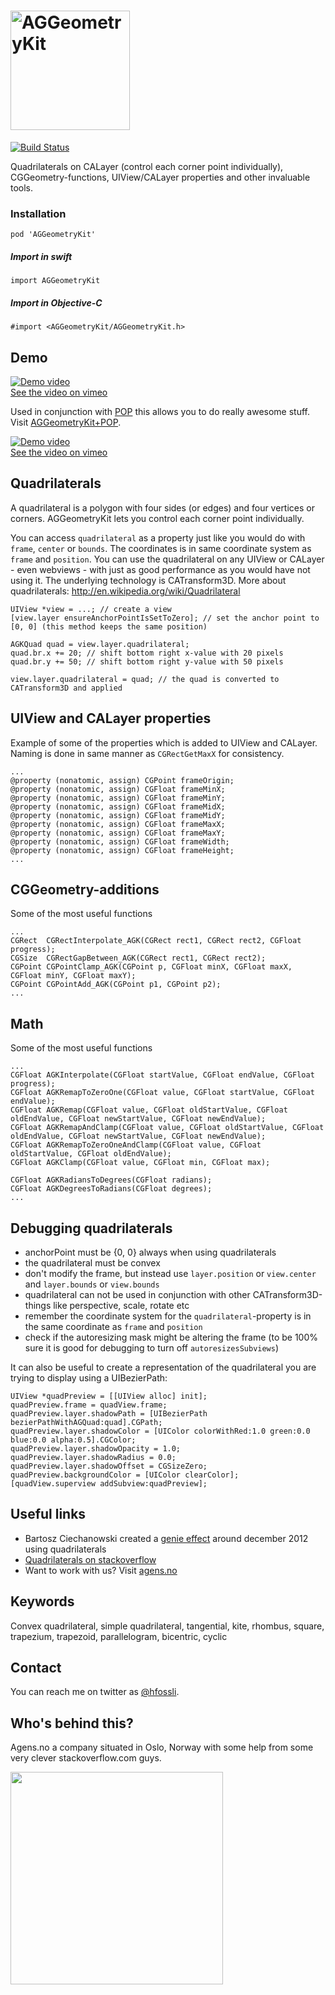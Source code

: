 # <img src="/logo.png?raw=true" width="191" alt="AGGeometryKit" />
[![Build Status](https://travis-ci.org/agens-no/AGGeometryKit.svg?branch=master)](https://travis-ci.org/agens-no/AGGeometryKit)

Quadrilaterals on CALayer (control each corner point individually), CGGeometry-functions, UIView/CALayer properties and other invaluable tools.



### Installation

```
pod 'AGGeometryKit'
```

##### Import in swift

```
import AGGeometryKit
```

##### Import in Objective-C

```
#import <AGGeometryKit/AGGeometryKit.h>
```

## Demo

[![Demo video](/video-aggeometrykit.png)](https://vimeo.com/95376358)  
[See the video on vimeo ](https://vimeo.com/95376358)

Used in conjunction with [POP](https://github.com/facebook/pop) this allows you to do really awesome stuff. Visit [AGGeometryKit+POP](https://github.com/hfossli/AGGeometryKit-Pop).

[![Demo video](/video-aggeometrykit-pop.png)](https://vimeo.com/95383807)  
[See the video on vimeo ](https://vimeo.com/95383807)


## Quadrilaterals

A quadrilateral is a polygon with four sides (or edges) and four vertices or corners. AGGeometryKit lets you control each corner point individually.

You can access `quadrilateral` as a property just like you would do with `frame`, `center` or `bounds`. The coordinates is in same coordinate system as `frame` and `position`. You can use the quadrilateral on any UIView or CALayer - even webviews - with just as good performance as you would have not using it. The underlying technology is CATransform3D. More about quadrilaterals: http://en.wikipedia.org/wiki/Quadrilateral

```
UIView *view = ...; // create a view
[view.layer ensureAnchorPointIsSetToZero]; // set the anchor point to [0, 0] (this method keeps the same position)

AGKQuad quad = view.layer.quadrilateral;
quad.br.x += 20; // shift bottom right x-value with 20 pixels
quad.br.y += 50; // shift bottom right y-value with 50 pixels

view.layer.quadrilateral = quad; // the quad is converted to CATransform3D and applied
```

## UIView and CALayer properties

Example of some of the properties which is added to UIView and CALayer. Naming is done in same manner as `CGRectGetMaxX` for consistency.

```
...
@property (nonatomic, assign) CGPoint frameOrigin;
@property (nonatomic, assign) CGFloat frameMinX;
@property (nonatomic, assign) CGFloat frameMinY;
@property (nonatomic, assign) CGFloat frameMidX;
@property (nonatomic, assign) CGFloat frameMidY;
@property (nonatomic, assign) CGFloat frameMaxX;
@property (nonatomic, assign) CGFloat frameMaxY;
@property (nonatomic, assign) CGFloat frameWidth;
@property (nonatomic, assign) CGFloat frameHeight;
...
```



## CGGeometry-additions

Some of the most useful functions

```
...
CGRect  CGRectInterpolate_AGK(CGRect rect1, CGRect rect2, CGFloat progress);
CGSize  CGRectGapBetween_AGK(CGRect rect1, CGRect rect2);
CGPoint CGPointClamp_AGK(CGPoint p, CGFloat minX, CGFloat maxX, CGFloat minY, CGFloat maxY);
CGPoint CGPointAdd_AGK(CGPoint p1, CGPoint p2);
...
```



## Math

Some of the most useful functions

```
...
CGFloat AGKInterpolate(CGFloat startValue, CGFloat endValue, CGFloat progress);
CGFloat AGKRemapToZeroOne(CGFloat value, CGFloat startValue, CGFloat endValue);
CGFloat AGKRemap(CGFloat value, CGFloat oldStartValue, CGFloat oldEndValue, CGFloat newStartValue, CGFloat newEndValue);
CGFloat AGKRemapAndClamp(CGFloat value, CGFloat oldStartValue, CGFloat oldEndValue, CGFloat newStartValue, CGFloat newEndValue);
CGFloat AGKRemapToZeroOneAndClamp(CGFloat value, CGFloat oldStartValue, CGFloat oldEndValue);
CGFloat AGKClamp(CGFloat value, CGFloat min, CGFloat max);

CGFloat AGKRadiansToDegrees(CGFloat radians);
CGFloat AGKDegreesToRadians(CGFloat degrees);
...
```


## Debugging quadrilaterals

- anchorPoint must be {0, 0} always when using quadrilaterals
- the quadrilateral must be convex
- don't modify the frame, but instead use `layer.position` or `view.center` and `layer.bounds` or `view.bounds`
- quadrilateral can not be used in conjunction with other CATransform3D-things like perspective, scale, rotate etc
- remember the coordinate system for the `quadrilateral`-property is in the same coordinate as `frame` and `position`
- check if the autoresizing mask might be altering the frame (to be 100% sure it is good for debugging to turn off `autoresizesSubviews`)

It can also be useful to create a representation of the quadrilateral you are trying to display using a UIBezierPath:

```
UIView *quadPreview = [[UIView alloc] init];
quadPreview.frame = quadView.frame;
quadPreview.layer.shadowPath = [UIBezierPath bezierPathWithAGQuad:quad].CGPath;
quadPreview.layer.shadowColor = [UIColor colorWithRed:1.0 green:0.0 blue:0.0 alpha:0.5].CGColor;
quadPreview.layer.shadowOpacity = 1.0;
quadPreview.layer.shadowRadius = 0.0;
quadPreview.layer.shadowOffset = CGSizeZero;
quadPreview.backgroundColor = [UIColor clearColor];
[quadView.superview addSubview:quadPreview];
```


## Useful links

* Bartosz Ciechanowski created a [genie effect](https://github.com/Ciechan/BCGenieEffect/) around december 2012 using quadrilaterals
* [Quadrilaterals on stackoverflow](http://stackoverflow.com/a/12820877/558816)
* Want to work with us? Visit [agens.no](http://agens.no/)



## Keywords

Convex quadrilateral, simple quadrilateral, tangential, kite, rhombus, square, trapezium, trapezoid, parallelogram, bicentric, cyclic



## Contact

You can reach me on twitter as [@hfossli](https://twitter.com/hfossli).


## Who's behind this?

Agens.no a company situated in Oslo, Norway with some help from some very clever stackoverflow.com guys.

[<img src="http://static.agens.no/images/agens_logo_w_slogan_avenir_medium.png" width="340" />](http://agens.no/)
